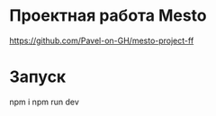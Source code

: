 # Проектная работа Mesto

https://github.com/Pavel-on-GH/mesto-project-ff

# Запуск

npm i
npm run dev
